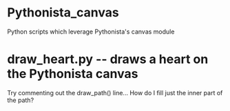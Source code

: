 Pythonista_canvas
=================

Python scripts which leverage Pythonista's canvas module

# draw_heart.py -- draws a heart on the Pythonista canvas
Try commenting out the draw_path() line...  How do I fill just the inner part of the path?

